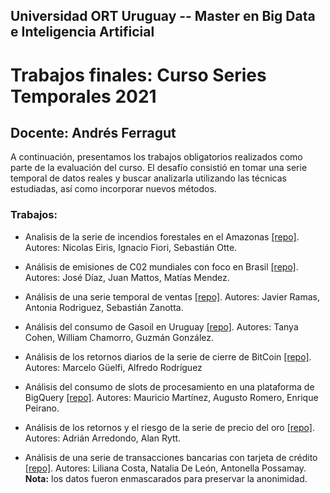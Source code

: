## Universidad ORT Uruguay -- Master en Big Data e Inteligencia Artificial

# Trabajos finales: Curso Series Temporales 2021

## Docente: Andrés Ferragut

A continuación, presentamos los trabajos obligatorios realizados como parte de la evaluación del curso.
El desafío consistió en tomar una serie temporal de datos reales y buscar analizarla utilizando las técnicas estudiadas, así como incorporar nuevos métodos.

### Trabajos:

* Analisis de la serie de incendios forestales en el Amazonas [[repo]](https://github.com/SeriesTemporales2021/obligatorio-apst-eiris_fiori_otte). Autores: Nicolas Eiris, Ignacio Fiori, Sebastián Otte.

* Análisis de emisiones de C02 mundiales con foco en Brasil [[repo]](https://github.com/SeriesTemporales2021/obligatorio-apst-diaz_mattos_mendez). Autores: José Díaz, Juan Mattos, Matías Mendez.

* Análisis de una serie temporal de ventas [[repo]](https://github.com/SeriesTemporales2021/obligatorio-apst-ramas_rodriguez_zanotta). Autores: Javier Ramas, Antonia Rodriguez, Sebastián Zanotta.

* Análisis del consumo de Gasoil en Uruguay [[repo]](https://github.com/SeriesTemporales2021/obligatorio-apst-chamorro_cohen_gonzalez). Autores: Tanya Cohen, William Chamorro, Guzmán González.

* Análisis de los retornos diarios de la serie de cierre de BitCoin [[repo]](https://github.com/SeriesTemporales2021/obligatorio-apst-guelfi_puricelli_rodriguez). Autores: Marcelo Güelfi, Alfredo Rodríguez

* Análisis del consumo de slots de procesamiento en una plataforma de BigQuery [[repo]](https://github.com/SeriesTemporales2021/obligatorio-apst-peirano_romero_martinez). Autores: Mauricio Martínez, Augusto Romero, Enrique Peirano.

* Análisis de los retornos y el riesgo de la serie de precio del oro [[repo]](https://github.com/SeriesTemporales2021/obligatorio-apst-arredondo_rytt). Autores: Adrián Arredondo, Alan Rytt.

* Análisis de una serie de transacciones bancarias con tarjeta de crédito [[repo]](https://github.com/SeriesTemporales2021/obligatorio-apst-possamay-deleon-costa). Autores: Liliana Costa, Natalia De León, Antonella Possamay. **Nota:** los datos fueron enmascarados para preservar la anonimidad.


 
